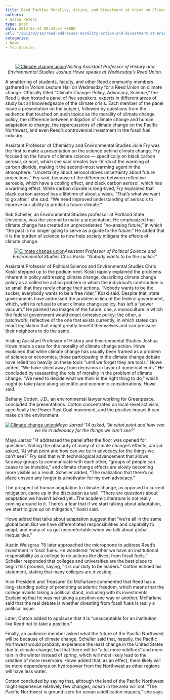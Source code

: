 ```yaml
---
title: Reed Tackles Morality, Action, and Divestment at Union on Climate Change
authors:
- Sasha Peters
type: post
date: 2013-03-14 09:34:54 +0000
url: "/2013/03/14/reed-addresses-morality-action-and-divestment-at-union-on-climate-change/"
categories:
- News
- Top Stories

---
```

<p style="text-align: center;">
  <a href="https://i2.wp.com/www.reedquest.org/wp-content/uploads/2013/03/IMG_1574_web.jpg"><img class="size-full wp-image-2143 alignnone" alt="Climate change union" src="https://i2.wp.com/www.reedquest.org/wp-content/uploads/2013/03/IMG_1574_web.jpg?resize=770%2C513" data-recalc-dims="1" /></a><em>Visiting Assistant Professor of History and Environmental Studies Joshua Howe speaks at Wednesday&#8217;s Reed Union.</em>
</p>

A smattering of students, faculty, and other Reed community members gathered in Vollum Lecture Hall on Wednesday for a Reed Union on climate change. Officially titled “Climate Change: Policy, Advocacy, Science,” the Reed Union hosted a panel of five speakers, experts in different areas of study but all knowledgeable of the climate crisis. Each member of the panel made a presentation on the subject, followed by questions from the audience that touched on such topics as the morality of climate change policy, the difference between mitigation of climate change and human adaptation to change, the repercussions of climate change on the Pacific Northwest, and even Reed’s controversial investment in the fossil fuel industry.

Assistant Professor of Chemistry and Environmental Studies Julie Fry was the first to make a presentation on the science behind climate change. Fry focused on the future of climate science — specifically on black carbon aerosol, or soot, which she said creates two-thirds of the warming of carbon dioxide, making it the second-most warming agent in the atmosphere. “Uncertainty about aerosol drives uncertainty about future projections,” Fry said, because of the difference between reflective aerosols, which have a cooling effect, and black carbon aerosol, which has a warming effect. While carbon dioxide is long-lived, Fry explained that black carbon aerosol has a lifetime of about a week. “That’s what we want to go after,” she said. “We need improved understanding of aerosols to improve our ability to predict a future climate.”

Rob Scheller, an Environmental Studies professor at Portland State University, was the second to make a presentation. He emphasized that climate change has created an unprecedented “no-analog future,” in which “the past is no longer going to serve as a guide to the future.” He added that it is the burden of science to now help society mitigate the effects of climate change.

<p style="text-align: center;">
  <a href="https://i1.wp.com/www.reedquest.org/wp-content/uploads/2013/03/IMG_1572_web.jpg"><img class="size-full wp-image-2144 alignnone" alt="Climate change union" src="https://i1.wp.com/www.reedquest.org/wp-content/uploads/2013/03/IMG_1572_web.jpg?resize=770%2C513" data-recalc-dims="1" /></a><em>Assistant Professor of Political Science and Environmental Studies Chris Koski: &#8220;Nobody wants to be the sucker.&#8221;</em>
</p>

Assistant Professor of Political Science and Environmental Studies Chris Koski stepped up to the podium next. Koski rapidly explained the problems inherent in policy addressing climate change, describing climate change policy as a collective action problem in which the individual’s contribution is so small that they rarely change their actions. “Nobody wants to be the sucker, everybody wants to be a free rider,” Koski said. Despite that, state governments have addressed the problem in lieu of the federal government, which, with its refusal to enact climate change policy, has left a “power vacuum.” He painted two images of the future: one, a monoculture in which the federal government would enact cohesive policy; the other, a patchwork, reflective of the one that exists currently, in which states can enact legislation that might greatly benefit themselves and can pressure their neighbors to do the same.

Visiting Assistant Professor of History and Environmental Studies Joshua Howe made a case for the morality of climate change action. Howe explained that while climate change has usually been framed as a problem of science or economics, those participating in the climate change debate have relied too heavily on these tools “until we forget they are tools.” Howe added, “We have shied away from decisions in favor of numerical ends.” He concluded by reasserting the role of morality in the problem of climate change. “We need to decide what we think is the right thing to do,” which ought to take place along scientific and economic considerations, Howe said.

Bethany Cotton, J.D., an environmental lawyer working for Greenpeace, concluded the presentations. Cotton concentrated on local-level activism, specifically the Power Past Coal movement, and the positive impact it can make on the environment.

<p style="text-align: center;">
  <a href="https://i1.wp.com/www.reedquest.org/wp-content/uploads/2013/03/IMG_1575_web.jpg"><img class="aligncenter size-full wp-image-2145" alt="Climate change union" src="https://i1.wp.com/www.reedquest.org/wp-content/uploads/2013/03/IMG_1575_web.jpg?resize=770%2C513" data-recalc-dims="1" /></a><em>Maya Jarrad &#8217;14 asked, &#8220;At what point and how can we tie in advocacy for the things we can&#8217;t see?&#8221;</em>
</p>

Maya Jarrad ’14 addressed the panel after the floor was opened for questions. Noting the obscurity of many of climate change’s effects, Jarrad asked, “At what point and how can we tie in advocacy for the things we can’t see?” Fry said that with technological advancement that allows faraway groups to communicate with each other, “groups of people can cease to be invisible,” and climate change effects are slowly becoming more visible as a result. Scheller added, “The realization that there’s no place unseen any longer is a motivator for my own advocacy.”

The prospect of human adaptation to climate change, as opposed to current mitigation, came up in the discussion as well. “There are questions about adaptation we haven’t asked yet…The academic literature is not really coming around to it. There’s a fear that if we start talking about adaptation, we start to give up on mitigation,” Koski said.

Howe added that talks about adaptation suggest that “we’re all in the same global boat. But we have differentiated responsibilities and capability to adapt, and many of us get uncomfortable when we talk about global inequalities.”

Austin Weisgrau ’15 later approached the microphone to address Reed’s investment in fossil fuels. He wondered “whether we have an institutional responsibility as a college to do actions like divest from fossil fuels.” Scheller responded that colleges and universities are the best place to begin this process, saying, “It is our duty to be leaders.” Cotton echoed his statement, stating that many colleges are divesting.

Vice President and Treasurer Ed McFarlane commented that Reed has a long-standing policy of promoting academic freedom, which means that the college avoids taking a political stand, including with its investments. Explaining that he was not taking a position one way or another, McFarlane said that the real debate is whether divesting from fossil fuels is really a political issue.

Later, Cotton added to applause that it is “unacceptable for an institution like Reed not to take a position.”

Finally, an audience member asked what the future of the Pacific Northwest will be because of climate change. Scheller said that, happily, the Pacific Northwest would probably experience the least change in the United States due to climate change, but that there will be “a lot more wildfires” and more rain in the winter instead of spring, which will most likely lead to the creation of more reservoirs. Howe added that, as an effect, there likely will be more dependence on hydropower from the Northwest as other regions will have less water.

Cotton concluded by saying that, although the land of the Pacific Northwest might experience relatively few changes, ocean in the area will not. “The Pacific Northwest is ground-zero for ocean acidification impacts,” she says.
